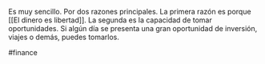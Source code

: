 Es muy sencillo. Por dos razones principales. La primera razón es porque [[El dinero es libertad]]. La segunda es la capacidad de tomar oportunidades. Si algún día se presenta una gran oportunidad de inversión, viajes o demás, puedes tomarlos.

#finance 